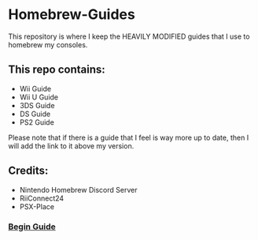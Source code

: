 # Homebrew-Guides

This repository is where I keep the HEAVILY MODIFIED guides that I use to homebrew my consoles.

## This repo contains:
- Wii Guide
- Wii U Guide
- 3DS Guide
- DS Guide
- PS2 Guide

Please note that if there is a guide that I feel is way more up to date, then I will add the link to it above my version.

## Credits:
- Nintendo Homebrew Discord Server
- RiiConnect24
- PSX-Place

### [Begin Guide](Landing-Page.md)
